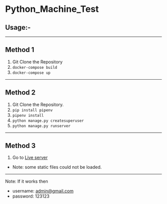 # Python_Machine_Test

Usage:-
------
<hr>
<h2>Method 1</h2>

1. Git Clone the Repository
2. ```docker-compose build```
3. ```docker-compose up```

<hr>
<h2>Method 2</h2>

1. Git Clone the Repository.
2. ```pip install pipenv```
3. ```pipenv install```
4. ```python manage.py createsuperuser```
5. ```python manage.py runserver```

<hr>
<h2>Method 3</h2>

1. Go to [Live server](https://16.171.19.204:8000)
<!-- - Note: This link is HTTP not HTTPS make sure your browser opens it in http:// -->
- Note: some static files could not be loaded. 
<hr>

Note:
    If it works then
- username: admin@gmail.com
- password: 123123

